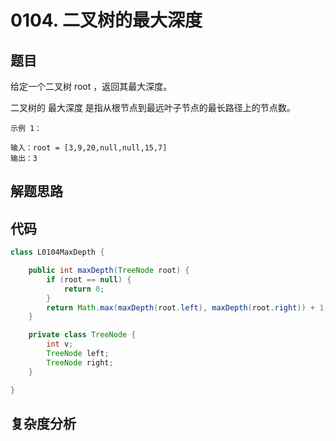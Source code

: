 # 0104. 二叉树的最大深度


## 题目
给定一个二叉树 root ，返回其最大深度。

二叉树的 最大深度 是指从根节点到最远叶子节点的最长路径上的节点数。


```
示例 1：

输入：root = [3,9,20,null,null,15,7]
输出：3
```

## 解题思路


## 代码
```java
class L0104MaxDepth {

    public int maxDepth(TreeNode root) {
        if (root == null) {
            return 0;
        }
        return Math.max(maxDepth(root.left), maxDepth(root.right)) + 1;
    }

    private class TreeNode {
        int v;
        TreeNode left;
        TreeNode right;
    }

}
```

## 复杂度分析

